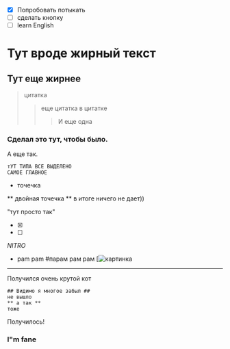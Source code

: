 * [x] Попробовать потыкать 
* [ ] сделать кнопку
* [ ] learn English
# Тут вроде жирный текст #
## Тут еще жирнее ##
> цитатка
>> еще цитатка в цитатке 
>>> И еще одна
### Сделал это тут, чтобы было.
А еще так.

```
тУТ ТИПА ВСЕ ВЫДЕЛЕНО 
САМОЕ ГЛАВНОЕ
```
* точечка

** двойная точечка **  в итоге ничего не дает)) 

"тут просто так" 

* [x]
* [ ]
*NITRO*
* pam pam #парам рам рам
[![картинка](https://avatars.mds.yandex.net/i?id=564406f71ba8549d339a7e74ead7c079-4577918-images-thumbs&n=13&exp=1)

----


Получился очень крутой кот


~~~
## Видимо я многое забыл ##
не вышло
** а так **
тоже
~~~

Получилось!
### I"m fane ###
